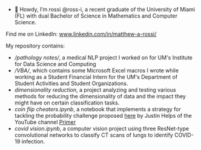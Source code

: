 - 👋 Howdy, I’m rossi @ross-i, a recent graduate of the University of Miami (FL) with dual Bachelor of Science in Mathematics and Computer Science.

Find me on LinkedIn:
www.linkedin.com/in/matthew-a-rossi/

My repository contains:
- */pathology notes/*, a medical NLP project I worked on for UM's Institute for Data Science and Computing
- */VBA/*, which contains some Microsoft Excel macros I wrote while working as a Student Financial Intern for the UM's Department of Student Activities and Student Organizations.
- *dimensionality reduction*, a project analyzing and testing various methods for reducing the dimensionality of data and the impact they might have on certain classification tasks.
- *coin flip cheaters.ipynb*, a notebook that implements a strategy for tackling the probability challenge proposed [here](https://primerlearning.org/) by Justin Helps of the YouTube channel [Primer](https://www.youtube.com/c/PrimerLearning)
- *covid vision.ipynb*, a computer vision project using three ResNet-type convolutional networks to classify CT scans of lungs to identify COVID-19 infection.

